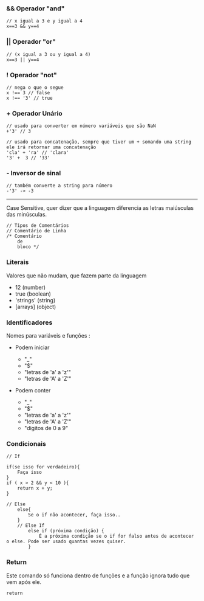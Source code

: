 ### && Operador "and"

```
// x igual a 3 e y igual a 4
x==3 && y==4 
```

### || Operador "or"
```
// (x igual a 3 ou y igual a 4)
x==3 || y==4    
```

### ! Operador "not"
```
// nega o que o segue
x !== 3 // false
x !== '3' // true
```

### + Operador Unário
```
// usado para converter em número variáveis que são NaN
+'3' // 3

// usado para concatenação, sempre que tiver um + somando uma string ele irá retornar uma concatenação
'cla' + 'ra' // 'clara'
'3' +  3 // '33'
```

### - Inversor de sinal
```
// também converte a string para número
-'3' -> -3
```
____

Case Sensitive, quer dizer que a linguagem diferencia as letras maiúsculas das minúsculas.
```
// Tipos de Comentários
// Comentário de Linha
/* Comentário
    de
    bloco */
```

### Literais
Valores que não mudam, que fazem parte da linguagem
* 12 (number)
* true (boolean)
* 'strings' (string)
* [arrays] (object)

### Identificadores
Nomes para variáveis e funções :

- Podem iniciar
    * "_" 
    * "$" 
    * "letras de 'a' a 'z'" 
    * "letras de 'A' a 'Z'"

- Podem conter
    - "_" 
    - "$"
    - "letras de 'a' a 'z'" 
    - "letras de 'A' a 'Z'"
    - "digitos de 0 a 9"

### Condicionais
```
// If

if(se isso for verdadeiro){
    Faça isso
}
if ( x > 2 && y < 10 ){
    return x + y;
}

// Else
    else{
        Se o if não acontecer, faça isso..
    }
    // Else If
        else if (próxima condição) {
            É a próxima condição se o if for falso antes de acontecer o else. Pode ser usado quantas vezes quiser. 
        }
```
### Return
Este comando só funciona dentro de funções e a função ignora tudo que vem após ele.
```
return
```
